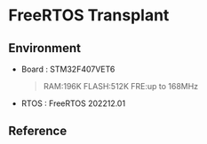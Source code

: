 # FreeRTOS Transplant

## Environment

- Board : STM32F407VET6

  > RAM:196K  FLASH:512K  FRE:up to 168MHz

- RTOS : FreeRTOS 202212.01

## Reference

